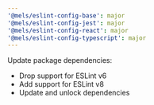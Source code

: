 ```yaml
---
'@mels/eslint-config-base': major
'@mels/eslint-config-jest': major
'@mels/eslint-config-react': major
'@mels/eslint-config-typescript': major
---
```


Update package dependencies:

- Drop support for ESLint v6
- Add support for ESLint v8
- Update and unlock dependencies
